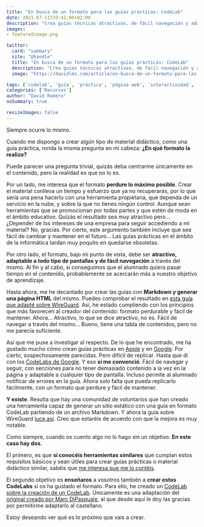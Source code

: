 ```yaml
---
title: "En busca de un formato para las guías prácticas: CodeLab"
date: 2021-07-11T19:41:00+02:00
description: "Crea guías técnicas atractivas, de fácil navegación y adaptables al futuro"
images:
- featuredimage.png

twitter:
  card: "summary"
  site: "@handle"
  title: "En busca de un formato para las guías prácticas: CodeLab"
  description: "Crea guías técnicas atractivas, de fácil navegación y adaptables al futuro"
  image: "https://davidlms.com/article/en-busca-de-un-formato-para-las-gu%C3%ADas-pr%C3%A1cticas-codelab/featuredimage.png"

tags: ['codelab', 'guía', 'práctica', 'página web', 'interactividad', 'responsive']
categories: ['Recursos']
author: "David Romero"
noSummary: true

resizeImages: false
---
```


Siempre ocurre lo mismo.

Cuando me dispongo a crear algún tipo de material didáctico, como una guía práctica, ronda la misma pregunta en mi cabeza: **¿En qué formato la realizo?**

Puede parecer una pregunta trivial, quizás deba centrarme únicamente en el contenido, pero la realidad es que no lo es.

Por un lado, me interesa que el formato **perdure lo máximo posible**. Crear el material conlleva un tiempo y esfuerzo que ya no recuperarás, por lo que sería una pena hacerlo con una herramienta propietaria, que dependa de un servicio en la nube, y sobre la que no tienes ningún control. Aunque sean herramientas que se promocionan por todas partes y que estén de moda en el ámbito educativo. Quizás el resultado sea muy atractivo pero... ¿Depender de los intereses de una empresa para seguir accediendo a mi material? No, gracias. Por cierto, este argumento también incluye que sea fácil de cambiar y mantener en el futuro... Las guías prácticas en el ámbito de la informática tardan muy poquito en quedarse obsoletas.

Por otro lado, el formato, bajo mi punto de vista, debe ser **atractivo, adaptable a todo tipo de pantallas y de fácil navegación** a través del mismo. Al fin y al cabo, si conseguimos que el alumnado quiera pasar tiempo en el contenido, probablemente se acercarán más a nuestro objetivo de aprendizaje.

Hasta ahora, me he decantado por crear las guías con **Markdown y generar una página HTML** del mismo. Puedes comprobar el resultado en [esta guía que adapté sobre WireGuard](https://davidlms.github.io/Practicas/SERRED/wireguard). Así, he estado cumpliendo con los principios que más favorecen al creador del contenido: formato perdurable y fácil de mantener. Ahora... Atractivo, lo que se dice atractivo, no es. Fácil de navegar a través del mismo... Bueno, tiene una tabla de contenidos, pero no me parecía suficiente.

Así que me puse a investigar al respecto. De lo que he encontrado, me ha gustado mucho cómo crean guías prácticas en [Apple](https://developer.apple.com/tutorials/swiftui) y en [Google](https://developer.android.com/jetpack/compose/tutorial?hl=es-419&continue=https%3A%2F%2Fdeveloper.android.com%2Fcourses%2Fpathways%2Fcompose%3Fhl%3Des-419%23article-https%3A%2F%2Fdeveloper.android.com%2Fjetpack%2Fcompose%2Ftutorial). Por cierto, sospechosamente parecidas. Pero difícil de replicar. Hasta que di con los [CodeLabs de Google](https://codelabs.developers.google.com/). Y eso **sí me convenció**. Fácil de navegar y seguir, con secciones para no tener demasiado contenido a la vez en la página y adaptable a cualquier tipo de pantalla. Incluso permite al alumnado notificar de errores en la guía. Ahora solo falta que pueda replicarlo fácilmente, con un formato que perdure y fácil de mantener.

**Y existe**. Resulta que hay una comunidad de voluntarios que han creado una herramienta capaz de generar un sitio estático con una guía en formato CodeLab partiendo de un archivo Markdown. Y ahora la guía sobre WireGuard [luce así](https://davidlms.github.io/Practicas/SERRED/wireguard-ubuntu-server-20). Creo que estaréis de acuerdo con que la mejora es muy notable.

Como siempre, cuando os cuento algo no lo hago sin un objetivo. **En este caso hay dos**.

El primero, es que **si conocéis herramientas similares** que cumplan estos requisitos básicos y sean útiles para crear guías prácticas o material didáctico similar, sabéis que [me interesa que me lo contéis](mailto:hola@davidlms.com).

El segundo objetivo es **enseñaros** a vosotros también a **crear estos CodeLabs** si os ha gustado el formato. Para ello, he creado un [CodeLab sobre la creación de un CodeLab](https://davidlms.github.io/Practicas/crear-codelab). Únicamente es una adaptación del [original creado por Marc DiPasquale](https://www.marcd.dev/codelab-4-codelab), al que desde aquí le doy las gracias por permitirme adaptarlo al castellano.

Estoy deseando ver qué es lo próximo que vais a crear.